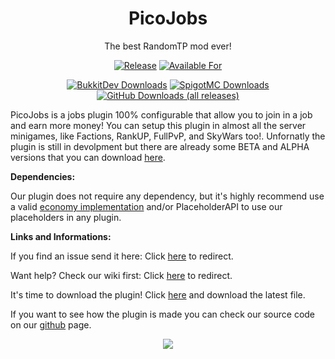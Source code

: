 [statistics]: https://bstats.org/plugin/bukkit/PicoJobs
[releases]: https://github.com/Picono435/PicoJobs/releases
[bukkitdev]: https://dev.bukkit.org/projects/picojobs
[spigotmc]: https://spigotmc.org/resources/picojobs.82784/

<div align="center">
 
# PicoJobs

The best RandomTP mod ever!

[![Release](https://img.shields.io/github/v/release/Picono435/PicoJobs?style=for-the-badge&include_prereleases&sort=semver)][releases]
[![Available For](https://img.shields.io/static/v1?label=Available%20For&style=for-the-badge&color=34aa2f&message=1.17.x-1.18.x)][bukkitdev]

[![BukkitDev Downloads](https://img.shields.io/badge/dynamic/json?color=f16436&style=for-the-badge&label=BukkitDev&query=downloadCount&url=https://addons-ecs.forgesvc.net/api/v2/addon/385252&logo=CurseForge)][bukkitdev]
[![SpigotMC Downloads](https://img.shields.io/badge/dynamic/json?color=f16436&style=for-the-badge&label=SpigotMC&query=stats.downloads&url=https%3A%2F%2Fapi.spigotmc.org%2Fsimple%2F0.2%2Findex.php%3Faction%3DgetResource%26id%3D82784&logo=SpigotMC)][spigotmc]
[![GitHub Downloads (all releases)](https://img.shields.io/github/downloads/Picono435/PicoJobs/total?style=for-the-badge&amp;label=GitHub&amp;prefix=downloads%20&amp;color=4078c0&amp;logo=github)][releases]
</div>

PicoJobs is a jobs plugin 100% configurable that allow you to join in a job and earn more money! You can setup this plugin in almost all the server minigames, like Factions, RankUP, FullPvP, and SkyWars too!. Unfornatly the plugin is still in devolpment but there are already some BETA and ALPHA versions that you can download [here](https://dev.bukkit.org/projects/picojobs).

**Dependencies:**

Our plugin does not require any dependency, but it's highly recommend use a valid [economy implementation](https://github.com/Picono435/PicoJobs/wiki/Economy-Types) and/or PlaceholderAPI to use our placeholders in any plugin.

**Links and Informations:**

If you find an issue send it here: Click [here](https://github.com/Picono435/PicoJobs/issues) to redirect.

Want help? Check our wiki first: Click [here](https://github.com/Picono435/PicoJobs/wiki) to redirect.

It's time to download the plugin! Click [here](https://dev.bukkit.org/projects/picojobs) and download the latest file.

If you want to see how the plugin is made you can check our source code on our [github](https://github.com/Picono435/PicoJobs) page.

<p align="center">
    <a href="https://bstats.org/plugin/bukkit/PicoJobs" title="PicoJobs on bStats">
        <img src="https://bstats.org/signatures/bukkit/PicoJobs.svg" />
    </a>
</p>
